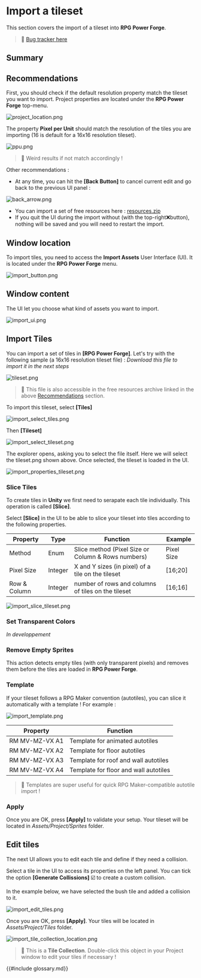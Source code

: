 # Import a tileset

This section covers the import of a tileset into **RPG Power Forge**.

> 🐞 [Bug tracker here](https://trello.com/b/PIzgsYov/rpg-power-forge-road-map)


## Summary

## Recommendations

First, you should check if the default resolution property match the tileset you want to import. Project properties are located under the **RPG Power Forge** top-menu.

![project_location.png](./../media/place_tiles/project_location.png)

The property **Pixel per Unit** should match the resolution of the tiles you are importing (16 is default for a 16x16 resolution tileset).

![ppu.png](./../media/place_tiles/ppu.png)

> 🐲 Weird results if not match accordingly !

Other recommendations :

- At any time, you can hit the **[Back Button]** to cancel current edit and go back to the previous UI panel :

![back_arrow.png](./../media/import/back_arrow.png)
- You can import a set of free resources here : [resources.zip](./../media/zip/resources.zip)
- If you quit the UI during the import without (with the top-right❌button), nothing will be saved and you will need to restart the import.

## Window location

To import tiles, you need to access the **Import Assets** User Interface (UI). It is located under the **RPG Power Forge** menu.

![import_button.png](./../media/import/import_button.png)

## Window content

The UI let you choose what kind of assets you want to import.

![import_ui.png](./../media/import/import_ui.PNG)

## Import Tiles

You can import a set of tiles in **[RPG Power Forge]**. Let's try with the following sample (a 16x16 resolution tileset file) : *Download this file to import it in the next steps*

![tileset.png](./../media/import/tileset.png)

> 🐲 This file is also accessible in the free resources archive linked in the above [Recommendations](#recommendations) section.

To import this tileset, select **[Tiles]**

![import_select_tiles.png](./../media/import/import_select_tiles.png)

Then **[Tileset]**

![import_select_tileset.png](./../media/import/import_select_tileset.PNG)

The explorer opens, asking you to select the file itself. Here we will select the tileset.png shown above. Once selected, the tileset is loaded in the UI.

![import_properties_tileset.png](./../media/import/import_properties_tileset.PNG)


### Slice Tiles

To create tiles in **Unity** we first need to serapate each tile individually. This operation is called **[Slice]**.

Select **[Slice]** in the UI to be able to slice your tileset into tiles according to the following properties.

Property|Type|Function|Example
--------|--------|--------|--------
Method|Enum|Slice method (Pixel Size or Column & Rows numbers)| Pixel Size
Pixel Size|Integer|X and Y sizes (in pixel) of a tile on the tileset|[16;20]
Row & Column |Integer|number of rows and columns of tiles on the tileset|[16;16]

![import_slice_tileset.png](./../media/import/import_slice_tileset.PNG)

### Set Transparent Colors

*In developpement*

### Remove Empty Sprites

This action detects empty tiles (with only transparent pixels) and removes them before the tiles are loaded in **RPG Power Forge**.


### Template

If your tileset follows a RPG Maker convention (autotiles), you can slice it automatically with a template ! For example :

![import_template.png](./../media/import/import_template.png)

Property|Function
--------|--------|
RM MV-MZ-VX A1|Template for animated autotiles
RM MV-MZ-VX A2|Template for floor autotiles
RM MV-MZ-VX A3|Template for roof and wall autotiles
RM MV-MZ-VX A4|Template for floor and wall autotiles

> 🐲 Templates are super useful for quick RPG Maker-compatible autotile import !


### Apply

Once you are OK, press **[Apply]** to validate your setup. Your tileset will be located in *Assets/Project/Sprites* folder.


## Edit tiles

The next UI allows you to edit each tile and define if they need a collision.

Select a tile in the UI to access its properties on the left panel. You can tick the option **[Generate Collissions]** ☑️ to create a custom collision.

In the example below, we have selected the bush tile and added a collision to it.

![import_edit_tiles.png](./../media/import/import_edit_tiles.png)

Once you are OK, press **[Apply]**. Your tiles will be located in *Assets/Project/Tiles* folder.

![import_tile_collection_location.png](./../media/import/import_tile_collection_location.png)

> 🐲 This is a **Tile Collection**. Double-click this object in your Project window to edit your tiles if necessary !

{{#include glossary.md}}